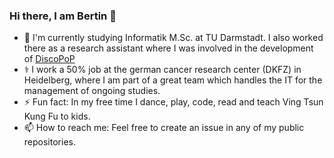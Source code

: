 ### Hi there, I am Bertin 👋

- 🔭 I'm currently studying Informatik M.Sc. at TU Darmstadt. I also worked there as a research assistant where I was involved in the development of [DiscoPoP](https://www.discopop.tu-darmstadt.de/)
- ⚕️ I work a 50% job at the german cancer research center (DKFZ) in Heidelberg, where I am part of a great team which handles the IT for the management of ongoing studies.
- ⚡ Fun fact: In my free time I dance, play, code, read and teach Ving Tsun Kung Fu to kids. 
- 📫 How to reach me: Feel free to create an issue in any of my public repositories.
